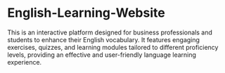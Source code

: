 # English-Learning-Website
This is an interactive platform designed for business professionals and students to enhance their English vocabulary. It features engaging exercises, quizzes, and learning modules tailored to different proficiency levels, providing an effective and user-friendly language learning experience.

